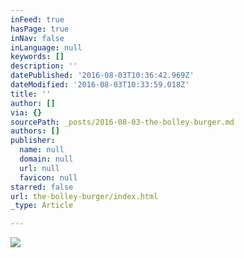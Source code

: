 ```yaml
---
inFeed: true
hasPage: true
inNav: false
inLanguage: null
keywords: []
description: ''
datePublished: '2016-08-03T10:36:42.969Z'
dateModified: '2016-08-03T10:33:59.018Z'
title: ''
author: []
via: {}
sourcePath: _posts/2016-08-03-the-bolley-burger.md
authors: []
publisher:
  name: null
  domain: null
  url: null
  favicon: null
starred: false
url: the-bolley-burger/index.html
_type: Article

---
```

![](https://the-grid-user-content.s3-us-west-2.amazonaws.com/c5682b9b-f272-4d44-8c6b-283de98297e7.jpg)